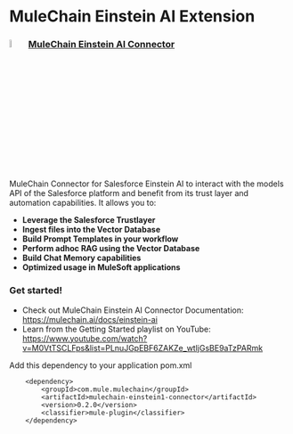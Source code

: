 # MuleChain Einstein AI Extension

### <img src="icon/icon.svg" width="6%" alt="banner"> [MuleChain Einstein AI Connector](/mulechain-einsteinai/mulechain-einsteinai-getting-started.md)

MuleChain Connector for Salesforce Einstein AI to interact with the models API of the Salesforce platform and benefit from its trust layer and automation capabilities. It allows you to:
- **Leverage the Salesforce Trustlayer**
- **Ingest files into the Vector Database**
- **Build Prompt Templates in your workflow**
- **Perform adhoc RAG using the Vector Database**
- **Build Chat Memory capabilities**
- **Optimized usage in MuleSoft applications**

### Get started!
- Check out MuleChain Einstein AI Connector Documentation: https://mulechain.ai/docs/einstein-ai
- Learn from the Getting Started playlist on YouTube: https://www.youtube.com/watch?v=M0VtTSCLFps&list=PLnuJGpEBF6ZAKZe_wtljGsBE9aTzPARmk

Add this dependency to your application pom.xml

```
	<dependency>
		<groupId>com.mule.mulechain</groupId>
		<artifactId>mulechain-einstein1-connector</artifactId>
		<version>0.2.0</version>
		<classifier>mule-plugin</classifier>		
	</dependency>
```
